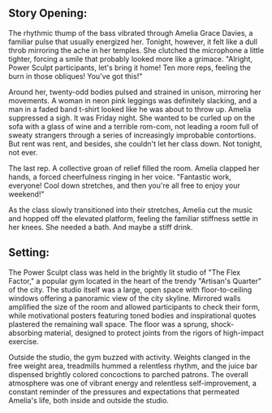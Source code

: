 ## Story Opening:

The rhythmic thump of the bass vibrated through Amelia Grace Davies, a familiar pulse that usually energized her. Tonight, however, it felt like a dull throb mirroring the ache in her temples. She clutched the microphone a little tighter, forcing a smile that probably looked more like a grimace. "Alright, Power Sculpt participants, let's bring it home! Ten more reps, feeling the burn in those obliques! You've got this!"

Around her, twenty-odd bodies pulsed and strained in unison, mirroring her movements. A woman in neon pink leggings was definitely slacking, and a man in a faded band t-shirt looked like he was about to throw up. Amelia suppressed a sigh. It was Friday night. She wanted to be curled up on the sofa with a glass of wine and a terrible rom-com, not leading a room full of sweaty strangers through a series of increasingly improbable contortions. But rent was rent, and besides, she couldn't let her class down. Not tonight, not ever.

The last rep. A collective groan of relief filled the room. Amelia clapped her hands, a forced cheerfulness ringing in her voice. "Fantastic work, everyone! Cool down stretches, and then you're all free to enjoy your weekend!"

As the class slowly transitioned into their stretches, Amelia cut the music and hopped off the elevated platform, feeling the familiar stiffness settle in her knees. She needed a bath. And maybe a stiff drink.

## Setting:

The Power Sculpt class was held in the brightly lit studio of "The Flex Factor," a popular gym located in the heart of the trendy "Artisan's Quarter" of the city. The studio itself was a large, open space with floor-to-ceiling windows offering a panoramic view of the city skyline. Mirrored walls amplified the size of the room and allowed participants to check their form, while motivational posters featuring toned bodies and inspirational quotes plastered the remaining wall space. The floor was a sprung, shock-absorbing material, designed to protect joints from the rigors of high-impact exercise.

Outside the studio, the gym buzzed with activity. Weights clanged in the free weight area, treadmills hummed a relentless rhythm, and the juice bar dispensed brightly colored concoctions to parched patrons. The overall atmosphere was one of vibrant energy and relentless self-improvement, a constant reminder of the pressures and expectations that permeated Amelia's life, both inside and outside the studio.

